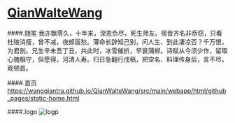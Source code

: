 # [QianWalteWang](https://wangqiantra.github.io/QianWalteWang/src/main/webapp/html/github_pages/static-home.html)
####.随笔
我亦飘零久，十年来，深恩负尽，死生师友。宿昔齐名非忝窃，只看杜陵消瘦，曾不减，夜郎孱愁。薄命长辞知己别，问人生、到此凄凉否？千万恨，为君剖。兄生辛未吾丁丑，共此时，冰雪催折，早衰蒲柳。诗赋从今须少作，留取心魄相守，但愿得，河清人寿。归日急翻行戌稿，把空名、料理传身后，言不尽，观顿首。

####.首页
https://wangqiantra.github.io/QianWalteWang/src/main/webapp/html/github_pages/static-home.html

####.logo
![logp](https://github.com/wangqiantra/QianWalteWang/blob/master/src/main/webapp/html/base/imgs/qwaltewang-logo.svg)  
